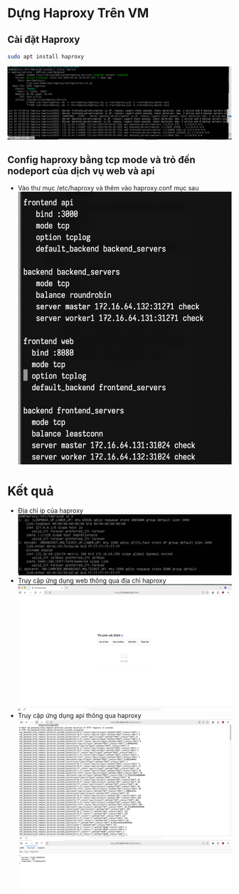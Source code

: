 # Dựng Haproxy Trên VM
## Cài đặt Haproxy
```bash
sudo apt install haproxy
```
![](attachs/Pasted%20image%2020240612165628.png)
## Config haproxy bằng tcp mode và trỏ đến nodeport của dịch vụ web và api
- Vào thư mục /etc/haproxy và thêm vào haproxy.conf mục sau![](../../../attachs/Pasted%20image%2020240610025811.png)

# Kết quả
- Địa chỉ ip của haproxy![](attachs/Pasted%20image%2020240612165334.png)
- Truy cập ứng dụng web thông qua địa chỉ haproxy![](attachs/Pasted%20image%2020240612165517.png)
- Truy cập ứng dụng api thông qua haproxy
![](attachs/Pasted%20image%2020240612165540.png)
![](attachs/Pasted%20image%2020240612165558.png)
